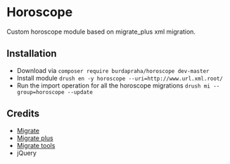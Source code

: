 # Horoscope
Custom horoscope module based on migrate_plus xml migration.

## Installation
- Download via `composer require burdapraha/horoscope dev-master`
- Install module `drush en -y horoscope --uri=http://www.url.xml.root/`
- Run the import operation for all the horoscope migrations `drush mi --group=horoscope --update`

## Credits
- [Migrate](https://www.drupal.org/project/migrate)
- [Migrate plus](https://www.drupal.org/project/migrate_plus)
- [Migrate tools](https://www.drupal.org/project/migrate_tools)
- jQuery
